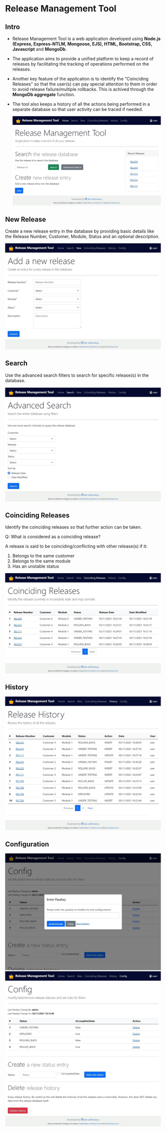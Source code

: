 # Release Management Tool
## Intro

* Release Management Tool is a web application developed using **Node.js (Express, Express-NTLM, Mongoose, EJS), HTML, Bootstrap, CSS, Javascript** and **MongoDb**. 
* The application aims to provide a unified platform to keep a record of releases by facilitating the tracking of operations performed on the releases. 
* Another key feature of the application is to identify the "Coinciding Releases" so that the user(s) can pay special attention to them in order to avoid release failure/multiple rollbacks. This is achived through the **MongoDb aggregate** function.
* The tool also keeps a history of all the actions being performed in a separate database so that user activity can be traced if needed. 
 
  ![index](/ss/index.JPG)
 
 ## New Release
 Create a new release entry in the database by providing basic details like the Release Number, Customer, Module, Status and an optional description.
 
 ![new](/ss/new.JPG)
 
 ## Search
 Use the advanced search filters to search for specific release(s) in the database.
 
 ![search](/ss/advanced_search.JPG)
 
 ## Coinciding Releases
 Identify the coinciding releases so that further action can be taken.
 
 Q: What is considered as a coinciding release?
 
 A release is said to be coinciding/conflicting with other release(s) if it:
 1. Belongs to the same customer
 2. Belongs to the same module
 3. Has an unstable status
 
 ![coinciding_releases](/ss/coinciding_releases.JPG)
 
## History
 
 ![release_history](/ss/release_history.jpg)
 
## Configuration
 
 ![config](/ss/config.JPG)
 ![config2](/ss/config2.jpg)
 
